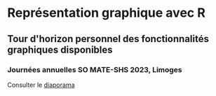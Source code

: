 # Représentation graphique avec R
## Tour d'horizon personnel des fonctionnalités graphiques disponibles

### Journées annuelles SO MATE-SHS 2023, Limoges

Consulter le [diaporama]()
